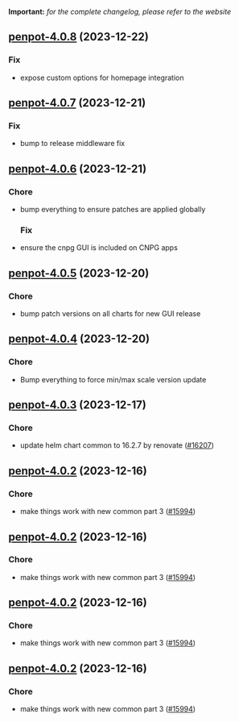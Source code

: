 **Important:**
*for the complete changelog, please refer to the website*




## [penpot-4.0.8](https://github.com/truecharts/charts/compare/penpot-4.0.7...penpot-4.0.8) (2023-12-22)

### Fix

- expose custom options for homepage integration
  
  


## [penpot-4.0.7](https://github.com/truecharts/charts/compare/penpot-4.0.6...penpot-4.0.7) (2023-12-21)

### Fix

- bump to release middleware fix
  
  


## [penpot-4.0.6](https://github.com/truecharts/charts/compare/penpot-4.0.5...penpot-4.0.6) (2023-12-21)

### Chore

- bump everything to ensure patches are applied globally
  
  ### Fix

- ensure the cnpg GUI is included on CNPG apps
  
  


## [penpot-4.0.5](https://github.com/truecharts/charts/compare/penpot-4.0.4...penpot-4.0.5) (2023-12-20)

### Chore

- bump patch versions on all charts for new GUI release
  
  


## [penpot-4.0.4](https://github.com/truecharts/charts/compare/penpot-4.0.3...penpot-4.0.4) (2023-12-20)

### Chore

- Bump everything to force min/max scale version update
  
  


## [penpot-4.0.3](https://github.com/truecharts/charts/compare/penpot-4.0.2...penpot-4.0.3) (2023-12-17)

### Chore

- update helm chart common to 16.2.7 by renovate ([#16207](https://github.com/truecharts/charts/issues/16207))
  
  


## [penpot-4.0.2](https://github.com/truecharts/charts/compare/penpot-3.0.3...penpot-4.0.2) (2023-12-16)

### Chore

- make things work with new common part 3 ([#15994](https://github.com/truecharts/charts/issues/15994))
  
  


## [penpot-4.0.2](https://github.com/truecharts/charts/compare/penpot-3.0.3...penpot-4.0.2) (2023-12-16)

### Chore

- make things work with new common part 3 ([#15994](https://github.com/truecharts/charts/issues/15994))
  
  


## [penpot-4.0.2](https://github.com/truecharts/charts/compare/penpot-3.0.3...penpot-4.0.2) (2023-12-16)

### Chore

- make things work with new common part 3 ([#15994](https://github.com/truecharts/charts/issues/15994))
  
  


## [penpot-4.0.2](https://github.com/truecharts/charts/compare/penpot-3.0.3...penpot-4.0.2) (2023-12-16)

### Chore

- make things work with new common part 3 ([#15994](https://github.com/truecharts/charts/issues/15994))
  
  

